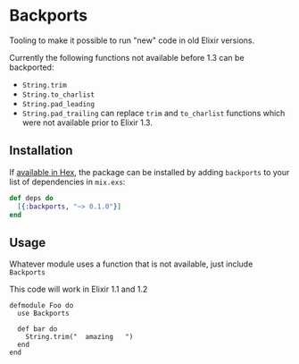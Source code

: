 # Backports

Tooling to make it possible to run "new" code in old Elixir versions.

Currently the following functions not available before 1.3 can be backported:
  - `String.trim`
  - `String.to_charlist`
  - `String.pad_leading`
  - `String.pad_trailing`
can replace `trim` and `to_charlist` functions which were not available prior to Elixir 1.3.

## Installation

If [available in Hex](https://hex.pm/docs/publish), the package can be installed
by adding `backports` to your list of dependencies in `mix.exs`:

```elixir
def deps do
  [{:backports, "~> 0.1.0"}]
end
```


## Usage

Whatever module uses a function that is not available, just include `Backports`

This code will work in Elixir 1.1 and 1.2
```
defmodule Foo do
  use Backports

  def bar do
    String.trim("  amazing   ")
  end
end
```
